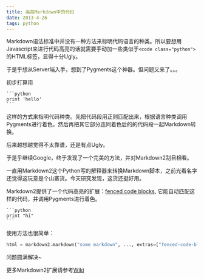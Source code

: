 ```yaml
---
title: 高亮Markdown中的代码
date: 2013-4-26
tags: python
---
```


Markdown语法标准中并没有一种方法来标明代码语言的种类。所以要想用Javascript来进行代码高亮的话就需要手动加一些类似于`<code class="python">`的HTML标签，显得十分Ugly。

于是乎想从Server端入手，想到了Pygments这个神器。但问题又来了。。。

初步打算用

    ```python
    print 'hello'
    ```

这样的方式来指明代码种类。先把代码段用正则匹配出来，根据语言种类调用Pygments进行着色。然后再把其它部分连同着色后的的代码段一起Markdown转换。

后来越想越觉得不太靠谱，还是有点Ugly。

于是乎继续Google，终于发现了一个完美的方法，并对Markdown2刮目相看。

一直用Markdown2这个Python写的解释器来转换Markdown脚本，之前光看名字还觉得这玩意是个山寨货。今天研究发现，这货还挺好用。

Markdown2提供了一个代码高亮的扩展：[fenced code blocks](https://github.com/trentm/python-markdown2/wiki/fenced-code-blocks), 它能自动匹配这样的代码，并调用Pygments进行着色。

    ```python
    print "hi"
    ```

使用方法也很简单：

```python
html = markdown2.markdown("some markdown", ..., extras=["fenced-code-blocks"])
```

问题圆满解决~

更多Markdown2扩展请参考[Wiki](https://github.com/trentm/python-markdown2/wiki/Extras)
